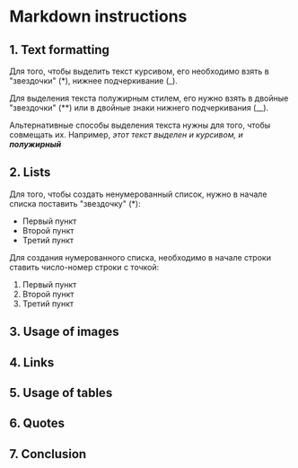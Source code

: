 # Markdown instructions
## 1. Text formatting
Для того, чтобы выделить текст курсивом, его необходимо взять в "звездочки" (*), нижнее подчеркивание (_).

Для выделения текста полужирным стилем, его нужно взять в двойные "звездочки" (**) или в двойные знаки нижнего подчеркивания (__).

Альтернативные способы выделения текста нужны для того, чтобы совмещать их. Например, _этот текст выделен и курсивом, и **полужирный**_
## 2. Lists
Для того, чтобы создать ненумерованный список, нужно в начале списка поставить "звездочку" (*):
* Первый пункт
* Второй пункт
* Третий пункт

Для создания нумерованного списка, необходимо в начале строки ставить число-номер строки с точкой:
1. Первый пункт
2. Второй пункт
3. Третий пункт

## 3. Usage of images
## 4. Links
## 5. Usage of tables
## 6. Quotes
## 7. Conclusion